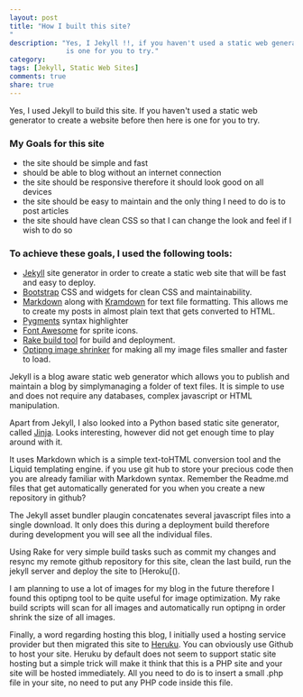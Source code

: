 ```yaml
---
layout: post
title: "How I built this site?
"
description: "Yes, I Jekyll !!, if you haven't used a static web generating tool then here
              is one for you to try."
category: 
tags: [Jekyll, Static Web Sites]
comments: true
share: true
---
```


Yes, I used Jekyll to build this site. If you haven't used a static web generator to create a website before then here is one for you to try. 

### My Goals for this site

* the site should be simple and fast
* should be able to blog without an internet connection
* the site should be responsive therefore it should look good on all devices
* the site should be easy to maintain and the only thing I need to do is to post articles
* the site should have clean CSS so that I can change the look and feel if I wish to do so

### To achieve these goals, I used the following tools:
+ [Jekyll](http://jekyllrb.com/) site generator in order to create a static web site that will be fast and easy to deploy.
+ [Bootstrap](http://getbootstrap.com/) CSS and widgets for clean CSS and maintainability.
+ [Markdown](http://daringfireball.net/projects/markdown/) along with [Kramdown](http://kramdown.gettalong.org/) for text file formatting. This allows me to create my posts in almost plain text that gets converted to HTML.
+ [Pygments](http://pygments.org/) syntax highlighter
+ [Font Awesome](http://fontawesome.io/) for sprite icons.
+ [Rake build tool](http://rake.rubyforge.org/) for build and deployment.
+ [Optipng image shrinker](http://optipng.sourceforge.net/) for making all my image files smaller and faster to load.


Jekyll is a blog aware static web generator which allows you to publish and maintain a blog by simplymanaging a folder of text files. It is simple to use and does not require any databases, complex javascript or HTML manipulation.

Apart from Jekyll, I also looked into a Python based static site generator, called [Jinja](http://jinja.pocoo.org/). Looks interesting, however did not get enough time to play around with it.

 It uses Markdown which is a simple text-toHTML conversion tool and the Liquid templating engine. if you use git hub to store your precious code then you are already familiar with Markdown syntax. Remember the Readme.md files that get automatically generated for you when you create a new repository in github?

The Jekyll asset bundler plaugin concatenates several javascript files into a single download. It only does this during a deployment build therefore during development you will see all the individual files.

Using Rake for very simple build tasks such as commit my changes and resync my remote github repository for this site, clean the last build, run the jekyll server and deploy the site to [Heroku[().

I am planning to use a lot of images for my blog in the future therefore I found this optipng tool to be quite useful for image optimization. My rake build scripts will scan for all images and automatically run optipng in order shrink the size of all images.

Finally, a word regarding hosting this blog, I initially used a hosting service provider but then migrated this site to [Heruku](http://heroku.com). You can obviously use Github to host your site. Heruku by default does not seem to support static site hosting but a simple trick will make it think that this is a PHP site and your site will be hosted immediately. All you need to do is to insert a small .php file in your site, no need to put any PHP code inside this file. 


